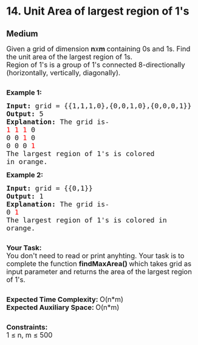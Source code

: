 # 14. Unit Area of largest region of 1's
## Medium 
<div class="problem-statement" style="user-select: auto;">
                <p style="user-select: auto;"></p><p style="user-select: auto;"><span style="font-size: 18px; user-select: auto;">Given a grid of dimension <strong style="user-select: auto;">n</strong>x<strong style="user-select: auto;">m&nbsp;</strong>containing 0s and 1s. Find the unit area of the largest region of 1s.<br style="user-select: auto;">
Region of 1's is a group of 1's connected 8-directionally (horizontally, vertically, diagonally).</span><br style="user-select: auto;">
&nbsp;</p>

<p style="user-select: auto;"><span style="font-size: 18px; user-select: auto;"><strong style="user-select: auto;">Example 1:</strong></span></p>

<pre style="user-select: auto;"><span style="font-size: 18px; user-select: auto;"><strong style="user-select: auto;">Input: </strong>grid = {{1,1,1,0},{0,0,1,0},{0,0,0,1}}
<strong style="user-select: auto;">Output: </strong>5
<strong style="user-select: auto;">Explanation: </strong>The grid is-
<span style="color: rgb(255, 0, 0); user-select: auto;">1 1 1</span> 0
0 0 <span style="color: rgb(255, 0, 0); user-select: auto;">1 </span>0
0 0 0 <span style="color: rgb(255, 0, 0); user-select: auto;">1
</span>The largest region of 1's is colored
in orange.
</span></pre>

<p style="user-select: auto;"><span style="font-size: 18px; user-select: auto;"><strong style="user-select: auto;">Example 2:</strong></span></p>

<pre style="user-select: auto;"><span style="font-size: 18px; user-select: auto;"><strong style="user-select: auto;">Input: </strong>grid = {{0,1}}
<strong style="user-select: auto;">Output: </strong>1
<strong style="user-select: auto;">Explanation: </strong>The grid is-
0 <span style="color: rgb(255, 0, 0); user-select: auto;">1
</span>The largest region of 1's is colored in 
orange.</span>
</pre>

<p style="user-select: auto;"><br style="user-select: auto;">
<span style="font-size: 18px; user-select: auto;"><strong style="user-select: auto;">Your Task:</strong><br style="user-select: auto;">
You don't need to read or print anyhting. Your task is to complete the function&nbsp;<strong style="user-select: auto;">findMaxArea()&nbsp;</strong>which takes grid as input parameter and returns the area of the largest region of 1's.</span></p>

<p style="user-select: auto;"><br style="user-select: auto;">
<span style="font-size: 18px; user-select: auto;"><strong style="user-select: auto;">Expected Time Complexity:&nbsp;</strong>O(n*m)<br style="user-select: auto;">
<strong style="user-select: auto;">Expected Auxiliary Space:&nbsp;</strong>O(n*m)</span><br style="user-select: auto;">
&nbsp;</p>

<p style="user-select: auto;"><span style="font-size: 18px; user-select: auto;"><strong style="user-select: auto;">Constraints:</strong><br style="user-select: auto;">
1 ≤ n, m ≤ 500</span></p>
 <p style="user-select: auto;"></p>
            </div>